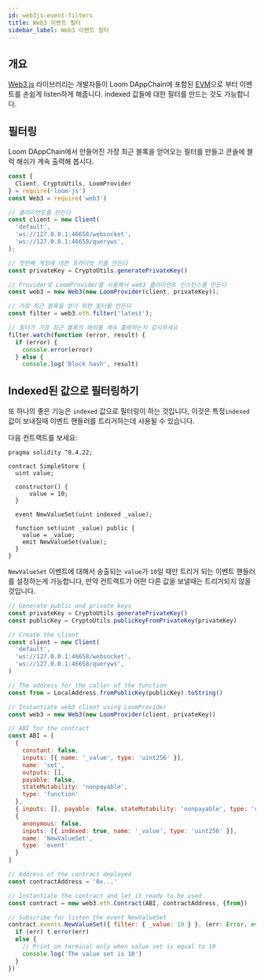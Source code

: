 ```yaml
---
id: web3js-event-filters
title: Web3 이벤트 필터
sidebar_label: Web3 이벤트 필터
---
```

## 개요

[Web3.js](https://github.com/ethereum/web3.js) 라이브러리는 개발자들이 Loom DAppChain에 포함된 [EVM](evm.html)으로 부터 이벤트를 손쉽게 listen하게 해줍니다. indexed 값들에 대한 필터를 만드는 것도 가능합니다.

## 필터링

Loom DAppChain에서 만들어진 가장 최근 블록을 얻어오는 필터를 만들고 콘솔에 블럭 해쉬가 계속 출력해 봅시다.

```js
const {
  Client, CryptoUtils, LoomProvider
} = require('loom-js')
const Web3 = require('web3')

// 클라이언트를 만든다
const client = new Client(
  'default',
  'ws://127.0.0.1:46658/websocket',
  'ws://127.0.0.1:46658/queryws',
);

// 첫번째 계정에 대한 프라이빗 키를 만든다
const privateKey = CryptoUtils.generatePrivateKey()

// Provider로 LoomProvider를 사용해서 web3 클라이언트 인스턴스를 만든다
const web3 = new Web3(new LoomProvider(client, privateKey));

// 가장 최근 블록을 얻기 위한 필터를 만든다
const filter = web3.eth.filter('latest');

// 필터가 가장 최근 블록의 해쉬를 계속 출력하는지 감시하세요 
filter.watch(function (error, result) {
  if (error) {
    console.error(error)
  } else {
    console.log('Block hash', result)
```

## Indexed된 값으로 필터링하기

또 하나의 좋은 기능은 `indexed` 값으로 필터링이 하는 것입니다, 이것은 특정`indexed` 값이 보내질때 이벤트 핸들러를 트리거하는데 사용될 수 있습니다.

다음 컨트랙트를 보세요:

```solidity
pragma solidity ^0.4.22;

contract SimpleStore {
  uint value;

  constructor() {
      value = 10;
  }

  event NewValueSet(uint indexed _value);

  function set(uint _value) public {
    value = _value;
    emit NewValueSet(value);
  }
}
```

`NewValueSet` 이벤트에 대해서 송출되는 `value`가 `10`일 때만 트리거 되는 이벤트 핸들러를 설정하는게 가능합니다, 만약 컨트랙트가 어떤 다른 값을 보낼때는 트리거되지 않을 것입니다.

```js
// Generate public and private keys
const privateKey = CryptoUtils.generatePrivateKey()
const publicKey = CryptoUtils.publicKeyFromPrivateKey(privateKey)

// Create the client
const client = new Client(
  'default',
  'ws://127.0.0.1:46658/websocket',
  'ws://127.0.0.1:46658/queryws',
)

// The address for the caller of the function
const from = LocalAddress.fromPublicKey(publicKey).toString()

// Instantiate web3 client using LoomProvider
const web3 = new Web3(new LoomProvider(client, privateKey))

// ABI for the contract
const ABI = [
  {
    constant: false,
    inputs: [{ name: '_value', type: 'uint256' }],
    name: 'set',
    outputs: [],
    payable: false,
    stateMutability: 'nonpayable',
    type: 'function'
  },
  { inputs: [], payable: false, stateMutability: 'nonpayable', type: 'constructor' },
  {
    anonymous: false,
    inputs: [{ indexed: true, name: '_value', type: 'uint256' }],
    name: 'NewValueSet',
    type: 'event'
  }
]

// Address of the contract deployed
const contractAddress = '0x...'

// Instantiate the contract and let it ready to be used
const contract = new web3.eth.Contract(ABI, contractAddress, {from})

// Subscribe for listen the event NewValueSet
contract.events.NewValueSet({ filter: { _value: 10 } }, (err: Error, event: any) => {
  if (err) t.error(err)
  else {
    // Print on terminal only when value set is equal to 10
    console.log('The value set is 10')
  }
})
```